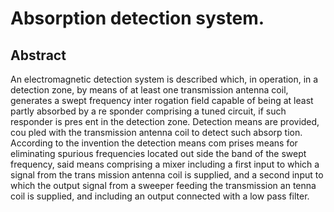 # Absorption detection system.

## Abstract
An electromagnetic detection system is described which, in operation, in a detection zone, by means of at least one transmission antenna coil, generates a swept frequency inter rogation field capable of being at least partly absorbed by a re sponder comprising a tuned circuit, if such responder is pres ent in the detection zone. Detection means are provided, cou pled with the transmission antenna coil to detect such absorp tion. According to the invention the detection means com prises means for eliminating spurious frequencies located out side the band of the swept frequency, said means comprising a mixer including a first input to which a signal from the trans mission antenna coil is supplied, and a second input to which the output signal from a sweeper feeding the transmission an tenna coil is supplied, and including an output connected with a low pass filter.